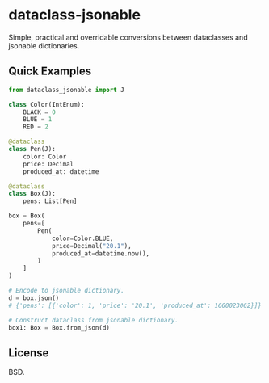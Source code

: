 # dataclass-jsonable

Simple, practical and overridable conversions between dataclasses
and jsonable dictionaries.

## Quick Examples

```python
from dataclass_jsonable import J

class Color(IntEnum):
    BLACK = 0
    BLUE = 1
    RED = 2

@dataclass
class Pen(J):
    color: Color
    price: Decimal
    produced_at: datetime

@dataclass
class Box(J):
    pens: List[Pen]

box = Box(
    pens=[
        Pen(
            color=Color.BLUE,
            price=Decimal("20.1"),
            produced_at=datetime.now(),
        )
    ]
)

# Encode to jsonable dictionary.
d = box.json()
# {'pens': [{'color': 1, 'price': '20.1', 'produced_at': 1660023062}]}

# Construct dataclass from jsonable dictionary.
box1: Box = Box.from_json(d)
```


## License

BSD.
